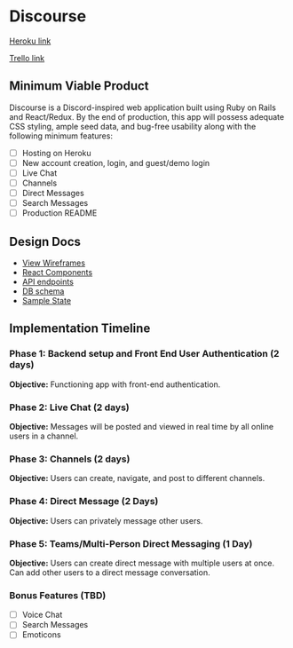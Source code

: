 # Discourse

[Heroku link][heroku]

[Trello link][trello]

[heroku]: discourse.chat
[trello]: https://trello.com/b/zriUjtvC/discourse

## Minimum Viable Product

Discourse is a Discord-inspired web application built using Ruby on Rails and React/Redux. By the end of production, this app will possess adequate CSS styling, ample seed data, and bug-free usability along with the following minimum features:

- [ ] Hosting on Heroku
- [ ] New account creation, login, and guest/demo login
- [ ] Live Chat
- [ ] Channels
- [ ] Direct Messages
- [ ] Search Messages
- [ ] Production README

## Design Docs

* [View Wireframes][wireframes]
* [React Components][components]
* [API endpoints][api-endpoints]
* [DB schema][schema]
* [Sample State][sample-state]

[wireframes]: wireframes
[components]: component-hierarchy.md
[sample-state]: sample-state.md
[api-endpoints]: api-endpoints.md
[schema]: schema.md

## Implementation Timeline

### Phase 1: Backend setup and Front End User Authentication (2 days)

**Objective:** Functioning app with front-end authentication.

### Phase 2: Live Chat (2 days)

**Objective:** Messages will be posted and viewed in real time by all online users in a channel.

### Phase 3: Channels (2 days)

**Objective:** Users can create, navigate, and post to different channels.

### Phase 4: Direct Message (2 Days)

**Objective:** Users can privately message other users.

### Phase 5: Teams/Multi-Person Direct Messaging (1 Day)

**Objective:** Users can create direct message with multiple users at once. Can add other users to a direct message conversation.

### Bonus Features (TBD)
- [ ] Voice Chat
- [ ] Search Messages
- [ ] Emoticons
